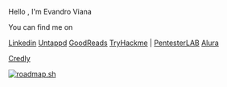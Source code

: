 Hello , I'm Evandro Viana 

You can find me on 

[Linkedin](http://linkedin.com/in/vianaweb)
[Untappd](https://untappd.com/user/vianaweb)
[GoodReads](https://www.goodreads.com/user/show/41233474-evandro-viana)
[TryHackme](https://tryhackme.com/p/vianaweb) | [PentesterLAB](https://pentesterlab.com/profile/vianaweb)
[Alura](https://cursos.alura.com.br/user/vianaweb)

[Credly](https://www.credly.com/users/evandro-viana)


[![roadmap.sh](https://roadmap.sh/card/tall/64ff940b5ce9f4ca58b5f89e?variant=dark)](https://roadmap.sh)
